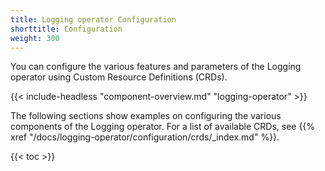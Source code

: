 ```yaml
---
title: Logging operator Configuration
shorttitle: Configuration
weight: 300
---
```


You can configure the various features and parameters of the Logging operator using Custom Resource Definitions (CRDs).

{{< include-headless "component-overview.md" "logging-operator" >}}

The following sections show examples on configuring the various components of the Logging operator. For a list of available CRDs, see {{% xref "/docs/logging-operator/configuration/crds/_index.md" %}}.

{{< toc >}}